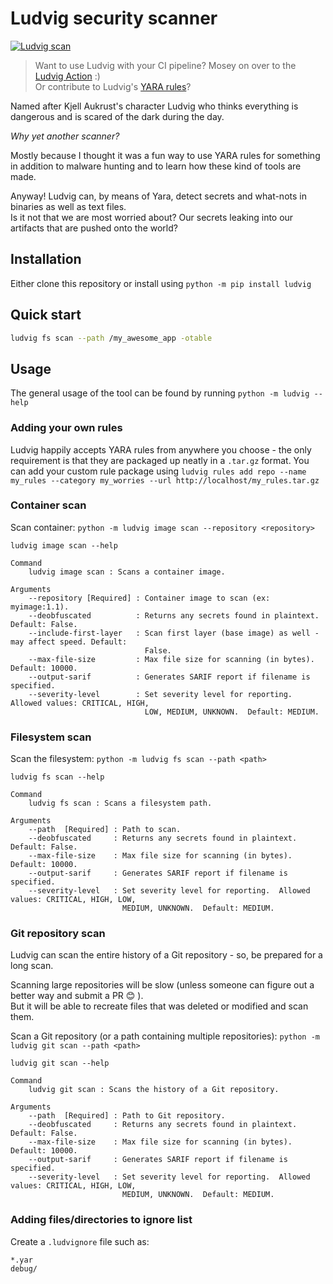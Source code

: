 # Ludvig security scanner

[![Ludvig scan](https://github.com/FrodeHus/ludvig/actions/workflows/main.yml/badge.svg)](https://github.com/FrodeHus/ludvig/actions/workflows/main.yml)

> Want to use Ludvig with your CI pipeline? Mosey on over to the [Ludvig Action](https://github.com/marketplace/actions/ludvig-security-scanner) :)  
> Or contribute to Ludvig's [YARA rules](https://github.com/frodehus/ludvig-rules)?

Named after Kjell Aukrust's character Ludvig who thinks everything is dangerous and is scared of the dark during the day.

_Why yet another scanner?_

Mostly because I thought it was a fun way to use YARA rules for something in addition to malware hunting and to learn how these kind of tools are made.

Anyway! Ludvig can, by means of Yara, detect secrets and what-nots in binaries as well as text files.  
Is it not that we are most worried about? Our secrets leaking into our artifacts that are pushed onto the world?

## Installation

Either clone this repository or install using `python -m pip install ludvig`

## Quick start

```bash
ludvig fs scan --path /my_awesome_app -otable
```

## Usage

The general usage of the tool can be found by running `python -m ludvig --help`

### Adding your own rules

Ludvig happily accepts YARA rules from anywhere you choose - the only requirement is that they are packaged up neatly in a `.tar.gz` format.
You can add your custom rule package using `ludvig rules add repo --name my_rules --category my_worries --url http://localhost/my_rules.tar.gz`

### Container scan

Scan container: `python -m ludvig image scan --repository <repository>`

```text
ludvig image scan --help

Command
    ludvig image scan : Scans a container image.

Arguments
    --repository [Required] : Container image to scan (ex: myimage:1.1).
    --deobfuscated          : Returns any secrets found in plaintext. Default: False.
    --include-first-layer   : Scan first layer (base image) as well - may affect speed. Default:
                              False.
    --max-file-size         : Max file size for scanning (in bytes).  Default: 10000.
    --output-sarif          : Generates SARIF report if filename is specified.
    --severity-level        : Set severity level for reporting.  Allowed values: CRITICAL, HIGH,
                              LOW, MEDIUM, UNKNOWN.  Default: MEDIUM.
```

### Filesystem scan

Scan the filesystem: `python -m ludvig fs scan --path <path>`

```text
ludvig fs scan --help

Command
    ludvig fs scan : Scans a filesystem path.

Arguments
    --path  [Required] : Path to scan.
    --deobfuscated     : Returns any secrets found in plaintext. Default: False.
    --max-file-size    : Max file size for scanning (in bytes).  Default: 10000.
    --output-sarif     : Generates SARIF report if filename is specified.
    --severity-level   : Set severity level for reporting.  Allowed values: CRITICAL, HIGH, LOW,
                         MEDIUM, UNKNOWN.  Default: MEDIUM.
```

### Git repository scan

Ludvig can scan the entire history of a Git repository - so, be prepared for a long scan.

Scanning large repositories will be slow (unless someone can figure out a better way and submit a PR 😊 ).  
But it will be able to recreate files that was deleted or modified and scan them.

Scan a Git repository (or a path containing multiple repositories): `python -m ludvig git scan --path <path>`

```text
ludvig git scan --help

Command
    ludvig git scan : Scans the history of a Git repository.

Arguments
    --path  [Required] : Path to Git repository.
    --deobfuscated     : Returns any secrets found in plaintext. Default: False.
    --max-file-size    : Max file size for scanning (in bytes).  Default: 10000.
    --output-sarif     : Generates SARIF report if filename is specified.
    --severity-level   : Set severity level for reporting.  Allowed values: CRITICAL, HIGH, LOW,
                         MEDIUM, UNKNOWN.  Default: MEDIUM.
```

### Adding files/directories to ignore list

Create a `.ludvignore` file such as:

```text
*.yar
debug/
```

